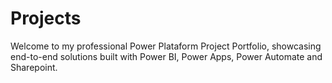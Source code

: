# Projects
Welcome to my professional Power Plataform Project Portfolio, showcasing end-to-end solutions built with Power BI, Power Apps, Power Automate and Sharepoint.
